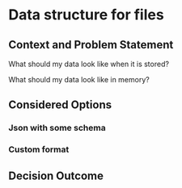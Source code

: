 # Data structure for files

## Context and Problem Statement

What should my data look like when it is stored?

What should my data look like in memory?

## Considered Options

### Json with some schema

### Custom format

## Decision Outcome